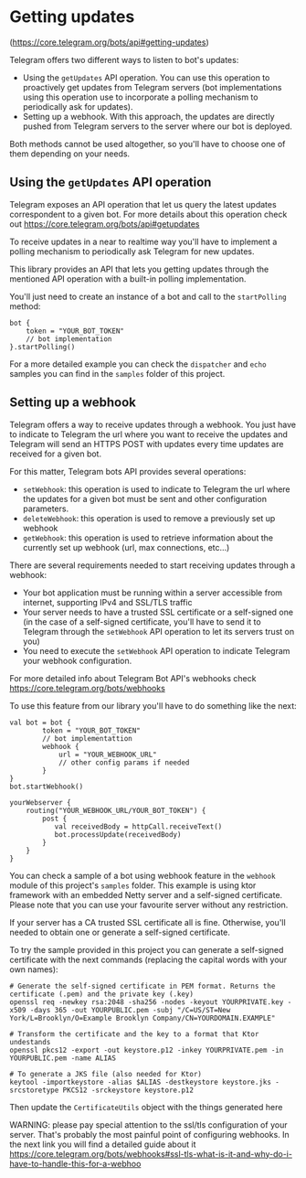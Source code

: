 # Getting updates

(https://core.telegram.org/bots/api#getting-updates)

Telegram offers two different ways to listen to bot's updates:

* Using the `getUpdates` API operation. You can use this operation to proactively get updates from Telegram servers (bot implementations using this operation use to incorporate a polling mechanism to periodically ask for updates).  
* Setting up a webhook. With this approach, the updates are directly pushed from Telegram servers to the server where our bot is deployed.

Both methods cannot be used altogether, so you'll have to choose one of them depending on your needs.


## Using the `getUpdates` API operation 

Telegram exposes an API operation that let us query the latest updates correspondent to a given bot. For more details about this operation check out https://core.telegram.org/bots/api#getupdates

To receive updates in a near to realtime way you'll have to implement a polling mechanism to periodically ask Telegram for new updates. 

This library provides an API that lets you getting updates through the mentioned API operation with a built-in polling implementation.

You'll just need to create an instance of a bot and call to the `startPolling` method: 

```
bot {
    token = "YOUR_BOT_TOKEN"
    // bot implementation
}.startPolling()
```

For a more detailed example you can check the `dispatcher` and `echo` samples you can find in the `samples` folder of this project.


## Setting up a webhook

Telegram offers a way to receive updates through a webhook. You just have to indicate to Telegram the url where you want to receive the updates and Telegram will send an HTTPS POST with updates every time updates are received for a given bot.

For this matter, Telegram bots API provides several operations:

* `setWebhook`: this operation is used to indicate to Telegram the url where the updates for a given bot must be sent and other configuration parameters. 
* `deleteWebhook`: this operation is used to remove a previously set up webhook
* `getWebhook`: this operation is used to retrieve information about the currently set up webhook (url, max connections, etc...)

There are several requirements needed to start receiving updates through a webhook: 
* Your bot application must be running within a server accessible from internet, supporting IPv4 and SSL/TLS traffic 
* Your server needs to have a trusted SSL certificate or a self-signed one (in the case of a self-signed certificate, you'll have to send it to Telegram through the `setWebhook` API operation to let its servers trust on you)
* You need to execute the `setWebhook` API operation to indicate Telegram your webhook configuration.

For more detailed info about Telegram Bot API's webhooks check https://core.telegram.org/bots/webhooks

To use this feature from our library you'll have to do something like the next:

```
val bot = bot {
        token = "YOUR_BOT_TOKEN"
        // bot implementattion
        webhook {
            url = "YOUR_WEBHOOK_URL"
            // other config params if needed
        }
}
bot.startWebhook()

yourWebserver {
    routing("YOUR_WEBHOOK_URL/YOUR_BOT_TOKEN") {
        post {
           val receivedBody = httpCall.receiveText()
           bot.processUpdate(receivedBody)
        }
    }
}
```

You can check a sample of a bot using webhook feature in the `webhook` module of this project's `samples` folder. This example is using ktor framework with an embedded Netty server and a self-signed certificate. Please note that you can use your favourite server without any restriction.

If your server has a CA trusted SSL certificate all is fine. Otherwise, you'll needed to obtain one or generate a self-signed certificate. 

To try the sample provided in this project you can generate a self-signed certificate with the next commands (replacing the capital words with your own names):

```
# Generate the self-signed certificate in PEM format. Returns the certificate (.pem) and the private key (.key)
openssl req -newkey rsa:2048 -sha256 -nodes -keyout YOURPRIVATE.key -x509 -days 365 -out YOURPUBLIC.pem -subj "/C=US/ST=New York/L=Brooklyn/O=Example Brooklyn Company/CN=YOURDOMAIN.EXAMPLE"

# Transform the certificate and the key to a format that Ktor undestands
openssl pkcs12 -export -out keystore.p12 -inkey YOURPRIVATE.pem -in YOURPUBLIC.pem -name ALIAS

# To generate a JKS file (also needed for Ktor)
keytool -importkeystore -alias $ALIAS -destkeystore keystore.jks -srcstoretype PKCS12 -srckeystore keystore.p12
```

Then update the `CertificateUtils` object with the things generated here




WARNING: please pay special attention to the ssl/tls configuration of your server. That's probably the most painful point of configuring webhooks. In the next link you will find a detailed guide about it https://core.telegram.org/bots/webhooks#ssl-tls-what-is-it-and-why-do-i-have-to-handle-this-for-a-webhoo 



